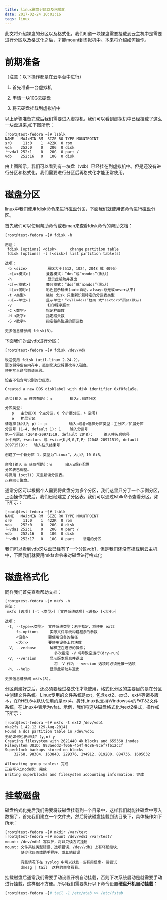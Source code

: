 ```yaml
---
title: linux磁盘分区以及格式化
date: 2017-02-24 10:01:16
tags: linux
---
```

此文将介绍裸盘的分区以及格式化，我们知道一块裸盘需要挂载到云主机中是需要进行分区以及格式化之后，才能mount到虚拟机中。本来将介绍如何操作。

# 前期准备
（注意：以下操作都是在云平台中进行）
1. 首先准备一台虚拟机

2. 申请一块10G云硬盘

3. 将云硬盘挂载到虚拟机中

以上步骤准备完成后我们需要进入虚拟机，我们可以看到虚拟机中已经挂载了这么一块盘进来,如下图所示：

```
[root@test-fedora ~]# lsblk
NAME   MAJ:MIN RM  SIZE RO TYPE MOUNTPOINT
sr0     11:0    1  422K  0 rom
vda    252:0    0   20G  0 disk
└─vda1 252:1    0   20G  0 part /
vdb    252:16   0   10G  0 disk
```



由上图所示，我们可以看到有一块盘（vdb）已经挂在到虚拟机中。但是还没有进行分区和格式化，我们需要进行分区后再格式化才能正常使用。

# 磁盘分区

linux中我们使用fdisk命令来进行磁盘分区，下面我们就使用该命令进行磁盘分区。

首先我们可以使用帮助命令或者man来查看fdisk命令的帮助文档：

```
[root@test-fedora ~]# fdisk -h

用法：
 fdisk [options] <disk>      change partition table
 fdisk [options] -l [<disk>] list partition table(s)

选项：
 -b <size>         扇区大小(512, 1024, 2048 或 4096)
 -c[=<模式>]       兼容模式：“dos”或“nondos”(默认)
 -h                显示此帮助并退出
 -c[=<模式>]       兼容模式：“dos”或“nondos”(默认)
 -L[=<何时>]       彩色显示输出(auto自动，always总是或never从不)
 -t <类型>         强制 disk 只重新识别特定的分区表类型
 -u[=<单位>]       显示单位：“cylinders”柱面 或“sectors”扇区(默认)
 -v                打印程序版本
 -C <数字>         指定柱面数
 -H <数字>         指定磁头数
 -S <数字>         指定每条磁道的扇区数

更多信息请参阅 fdisk(8)。
```

下面我们对盘vdb进行分区：

```
[root@test-fedora ~]# fdisk /dev/vdb

欢迎使用 fdisk (util-linux 2.24.2)。
更改将停留在内存中，直到您决定将更改写入磁盘。
使用写入命令前请三思。

设备不包含可识别的分区表。

Created a new DOS disklabel with disk identifier 0xf8fe1a5e.

命令(输入 m 获取帮助)：n        输入n,创建分区

分区类型：
   p   主分区(0 个主分区，0 个扩展分区，4 空闲)
   e   扩展分区
请选择(默认为 p)：: p          输入p或者e选择分区类型：主分区／扩展分区
分区号 (1-4, default 1): 1    输入分区号
第一个扇区 (2048-20971519, default 2048):     输入柱头启始号
上个扇区，+sectors 或 +size{K,M,G,T,P} (2048-20971519, default 20971519):   输入柱头结束号

创建了一个新分区 1，类型为“Linux”，大小为 10 GiB。

命令(输入 m 获取帮助)：w      输入w保存配置
分区表已调整。
将调用 ioctl() 来重新读分区表。
正在同步磁盘。
```

通常分区可以根据个人需要将此盘分为多个分区，我们这里只分了一个示例分区，上面操作完成后，我们已经建立了分区表，我们可以通过lsblk命令查看分区，如下所示：

```
[root@test-fedora ~]# lsblk
NAME   MAJ:MIN RM  SIZE RO TYPE MOUNTPOINT
sr0     11:0    1  422K  0 rom
vda    252:0    0   20G  0 disk
└─vda1 252:1    0   20G  0 part /
vdb    252:16   0   10G  0 disk
└─vdb1 252:17   0   10G  0 part    新建的分区
```

我们可以看到vdb这块盘已经有了一个分区vdb1，但是我们还没有挂载到云主机中，下面我们就要用mkfs命令来对磁盘进行格式化

# 磁盘格式化

同样我们首先查看帮助文档：

```
[root@test-fedora ~]# mkfs -h
用法：
 mkfs [选项] [-t <类型>] [文件系统选项] <设备> [<大小>]

选项：
 -t, --type=<类型>  文件系统类型；若不指定，将使用 ext2
     fs-options     实际文件系统构建程序的参数
     <设备>         要使用设备的路径
     <大小>         要使用设备上的块数
 -V, --verbose      解释正在进行的操作；
                      多次指定 -V 将导致空运行(dry-run)
 -V, --version      显示版本信息并退出
                      将 -V 作为 --version 选项时必须是惟一选项
 -h, --help         显示此帮助并退出

更多信息请参阅 mkfs(8)。
```

分区创建好之后，还必须要经过格式化才能使用，格式化分区的主要目的是在分区中创建文件系统。Linux专用的文件系统是ext，包含ext2、ext3、ext4等诸多版本，在RHEL6中默认使用的是ext4。另外Linux也支持Windows中的FAT32文件系统，在Linux中表示为vfat。示例，我们将这块磁盘格式化为ext2格式，操作如下所示：

```
[root@test-fedora ~]# mkfs -t ext2 /dev/vdb1
mke2fs 1.42.12 (29-Aug-2014)
Found a dos partition table in /dev/vdb1
无论如何也要继续? (y,n) y
Creating filesystem with 2621440 4k blocks and 655360 inodes
Filesystem UUID: 893aedd2-f056-4b4f-9c86-9cef7f612ccf
Superblock backups stored on blocks:
	32768, 98304, 163840, 229376, 294912, 819200, 884736, 1605632

Allocating group tables: 完成
正在写入inode表: 完成
Writing superblocks and filesystem accounting information: 完成
```

# 挂载磁盘

磁盘格式化完后我们需要将该磁盘挂载到一个目录中，这样我们就能往磁盘中写入数据了，首先我们建立一个文件夹，然后将该磁盘挂载到该目录下，具体操作如下所示：

```
[root@test-fedora ~]# mkdir /var/test
[root@test-fedora ~]# mount /dev/vdb1 /var/test/
mount: /dev/vdb1 写保护，将以只读方式挂载
mount: 文件系统类型错误、选项错误、/dev/vdb1 上有坏超级块、
       缺少代码页或助手程序，或其他错误

       有些情况下在 syslog 中可以找到一些有用信息- 请尝试
       dmesg | tail  这样的命令看看。
```

挂载磁盘后通常我们需要手动设置开机自动挂载，否则下次系统启动是就需要手动进行挂载，这样很不方便。所以我们需要执行以下命令设置**硬盘开机自动挂载**：

```python
[root@test-fedora ~]# tail -1 /etc/mtab >> /etc/fstab
```
